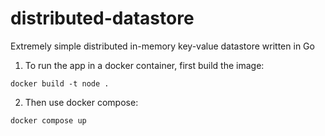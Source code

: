 # distributed-datastore

Extremely simple distributed in-memory key-value datastore written in Go

1. To run the app in a docker container, first build the image:

`docker build -t node .`

2. Then use docker compose:

`docker compose up`